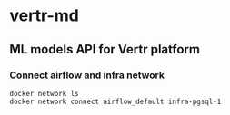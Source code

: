 # vertr-md

## ML models API for Vertr platform


### Connect airflow and infra network

```shell
docker network ls
docker network connect airflow_default infra-pgsql-1
```


